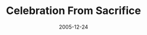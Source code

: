 ---
layout: message
category: message
series: "An Unexpected Interruption of Scandalous Love"
title: "Celebration From Sacrifice"
date: 2005-12-24
message_id: 88
---